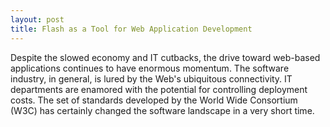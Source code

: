```yaml
---
layout: post
title: Flash as a Tool for Web Application Development
---
```


Despite the slowed economy and IT cutbacks, the drive toward web-based applications continues to have enormous momentum. The software industry, in general, is lured by the Web's ubiquitous connectivity. IT departments are enamored with the potential for controlling deployment costs. The set of standards developed by the World Wide Consortium (W3C) has certainly changed the software landscape in a very short time.